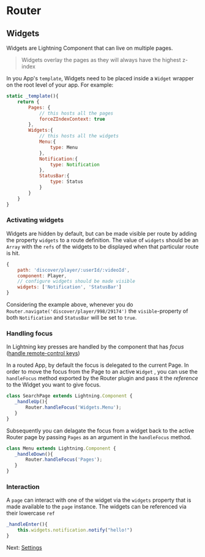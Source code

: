 # Router

## Widgets

Widgets are Lightning Component that can live on multiple pages.

>  Widgets overlay the pages as they will always have the highest z-index

In you App's `template`, Widgets need to be placed inside a `Widget` wrapper on the root level of your app. For example:

```js
static _template(){
    return {
        Pages: {
            // this hosts all the pages
            forceZIndexContext: true
        },
        Widgets:{
            // this hosts all the widgets
            Menu:{
                type: Menu
            },
            Notification:{
                type: Notification
            },
            StatusBar:{
                type: Status
            }
        }
    }
}
```

### Activating widgets

Widgets are hidden by default, but can be made visible per route by adding the property `widgets` to a route definition.
The value of `widgets` should be an `Array` with the `refs` of the widgets to be displayed when that particular route is hit.

```js
{
    path: 'discover/player/:userId/:videoId',
    component: Player,
    // configure widgets should be made visible
    widgets: ['Notification', 'StatusBar']
}
```

Considering the example above, whenever you do `Router.navigate('discover/player/998/29174')` the `visible`-property of both `Notification` and `StatusBar` will be set to `true`.


### Handling focus

In Lightning key presses are handled by the component that has _focus_ ([handle remote-control keys](https://rdkcentral.github.io/Lightning/docs/focus/keyhandler))

In a routed App, by default the focus is delegated to the current Page. In order to move the focus from the Page to an
active `Widget` , you can use the `handleFocus` method exported by the Router plugin and pass it the _reference_ to the
Widget you want to give focus.

```js
class SearchPage extends Lightning.Component {
   _handleUp(){
       Router.handleFocus('Widgets.Menu');
   }
}
```

Subsequently you can delagate the focus from a widget back to the active Router page by passing `Pages` as an argument
in the `handleFocus` method.

```js
class Menu extends Lightning.Component {
   _handleDown(){
       Router.handleFocus('Pages');
   }
}
```

### Interaction

A `page` can interact with one of the widget via the `widgets` property that is made
available to the `page` instance. The widgets can be referenced via their lowercase `ref`

```js
_handleEnter(){
    this.widgets.notification.notify("hello!")
}
```

Next:
[Settings](settings.md)
